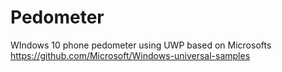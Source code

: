 # Pedometer
WIndows 10 phone pedometer using UWP based on Microsofts https://github.com/Microsoft/Windows-universal-samples
